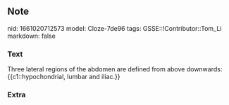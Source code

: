 ## Note
nid: 1661020712573
model: Cloze-7de96
tags: GSSE::!Contributor::Tom_Li
markdown: false

### Text
Three lateral regions of the abdomen are defined from above downwards: {{c1::hypochondrial, lumbar and iliac.}}

### Extra

